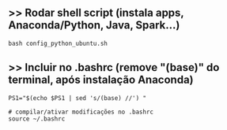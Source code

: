## >> Rodar shell script (instala apps, Anaconda/Python, Java, Spark...)
	bash config_python_ubuntu.sh

## >> Incluir no .bashrc (remove "(base)" do terminal, após instalação Anaconda)
	PS1="$(echo $PS1 | sed 's/(base) //') "
	
	# compilar/ativar modificações no .bashrc
	source ~/.bashrc
